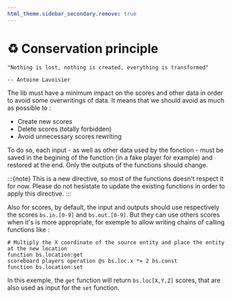 ```yaml
---
html_theme.sidebar_secondary.remove: true
---
```


# ♻️ Conservation principle

```{epigraph}
"Nothing is lost, nothing is created, everything is transformed"

-- Antoine Lavoisier
```

The lib must have a minimum impact on the scores and other data in order to avoid some overwritings of data. It means that we should avoid as much as possible to : 

- Create new scores
- Delete scores (totally forbidden)
- Avoid unnecessary scores rewriting

To do so, each input - as well as other data used by the fonction - must be saved in the begining of the function (in a fake player for example) and restored at the end. Only the outputs of the functions should change.

:::{note}
This is a new directive, so most of the functions doesn't respect it for now. Please do not hesistate to update the existing functions in order to apply this directive.
:::

Also for scores, by default, the input and outputs should use respectively the scores `bs.in.[0-9]` and `bs.out.[0-9]`. But they can use others scores when it's is more appropriate, for exemple to allow writing chains of calling functions like :

```
# Multiply the X coordinate of the source entity and place the entity at the new location
function bs.location:get
scoreboard players operation @s bs.loc.x *= 2 bs.const
function bs.location:set
```
In this exemple, the `get` function will return `bs.loc[X,Y,Z]` scores, that are also used as input for the `set` function.